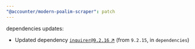 ```yaml
---
"@accounter/modern-poalim-scraper": patch
---
```

dependencies updates:
  - Updated dependency [`inquirer@9.2.16` ↗︎](https://www.npmjs.com/package/inquirer/v/9.2.16) (from `9.2.15`, in `dependencies`)
